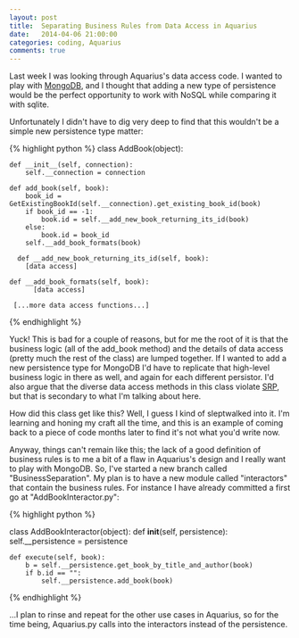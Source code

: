 ```yaml
---
layout: post
title:  Separating Business Rules from Data Access in Aquarius
date:   2014-04-06 21:00:00
categories: coding, Aquarius
comments: true
---
```


Last week I was looking through Aquarius's data access code. I wanted to play with <a href="http://www.mongodb.com/">MongoDB</a>, and I thought that adding a new type of persistence would be the perfect opportunity to work with NoSQL while comparing it with sqlite.

Unfortunately I didn't have to dig very deep to find that this wouldn't be a simple new persistence type matter:

{% highlight python %}
class AddBook(object):

    def __init__(self, connection):
        self.__connection = connection

    def add_book(self, book):
        book_id = GetExistingBookId(self.__connection).get_existing_book_id(book)
        if book_id == -1:
            book.id = self.__add_new_book_returning_its_id(book)
        else:
            book.id = book_id
        self.__add_book_formats(book)

	  def __add_new_book_returning_its_id(self, book):
        [data access]

    def __add_book_formats(self, book):
	 	  [data access]

	 [...more data access functions...]
{% endhighlight %}

Yuck! This is bad for a couple of reasons, but for me the root of it is that the business logic (all of the add\_book method) and the details of data access (pretty much the rest of the class) are lumped together. If I wanted to add a new persistence type for MongoDB I'd have to replicate that high-level business logic in there as well, and again for each different persistor. I'd also argue that the diverse data access methods in this class violate <a href="http://en.wikipedia.org/wiki/Single_responsibility_principle" title="Single Repsonsibility Principle">SRP</a>, but that is secondary to what I'm talking about here.

How did this class get like this? Well, I guess I kind of sleptwalked into it. I'm learning and honing my craft all the time, and this is an example of coming back to a piece of code months later to find it's not what you'd write now.

Anyway, things can't remain like this; the lack of a good definition of business rules is to me a bit of a flaw in Aquarius's design and I really want to play with MongoDB. So, I've started a new branch called "BusinessSeparation". My plan is to have a new module called "interactors" that contain the business rules. For instance I have already committed a first go at "AddBookInteractor.py":

{% highlight python %}

class AddBookInteractor(object):
    def __init__(self, persistence):
        self.__persistence = persistence

    def execute(self, book):
        b = self.__persistence.get_book_by_title_and_author(book)
        if b.id == "":
            self.__persistence.add_book(book)
{% endhighlight %}

...I plan to rinse and repeat for the other use cases in Aquarius, so for the time being, Aquarius.py calls into the interactors instead of the persistence.